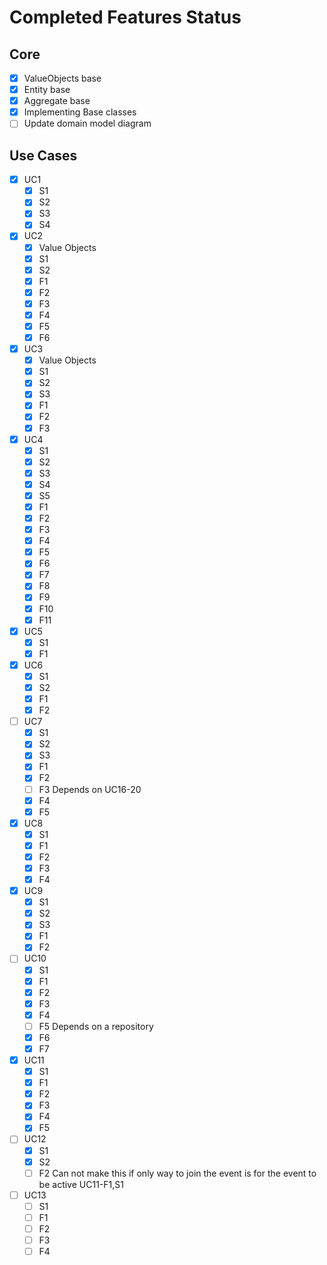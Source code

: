 ﻿# Completed Features Status

## Core

* [X] ValueObjects base
* [X] Entity base
* [X] Aggregate base
* [X] Implementing Base classes
* [ ] Update domain model diagram

## Use Cases

* [X] UC1
    * [X] S1
    * [X] S2
    * [X] S3
    * [X] S4
* [X] UC2
    * [X] Value Objects
    * [X] S1
    * [X] S2
    * [X] F1
    * [X] F2
    * [X] F3
    * [X] F4
    * [X] F5
    * [X] F6
* [X] UC3
    * [X] Value Objects
    * [X] S1
    * [X] S2
    * [X] S3
    * [X] F1
    * [X] F2
    * [X] F3
* [X] UC4
  * [X] S1
  * [X] S2
  * [X] S3
  * [X] S4
  * [X] S5
  * [X] F1
  * [X] F2
  * [X] F3
  * [X] F4
  * [X] F5
  * [X] F6
  * [X] F7
  * [X] F8
  * [X] F9
  * [X] F10
  * [X] F11
* [X] UC5
  * [X] S1
  * [X] F1
* [X] UC6
  * [X] S1
  * [X] S2
  * [X] F1
  * [X] F2
* [ ] UC7
  * [X] S1
  * [X] S2
  * [X] S3
  * [X] F1
  * [X] F2
  * [ ] F3 Depends on UC16-20
  * [X] F4
  * [X] F5
* [X] UC8
  * [X] S1
  * [X] F1
  * [X] F2
  * [X] F3
  * [X] F4
* [X] UC9
  * [X] S1
  * [X] S2
  * [X] S3
  * [X] F1
  * [X] F2
* [ ] UC10
  * [X] S1
  * [X] F1
  * [X] F2
  * [X] F3
  * [X] F4
  * [ ] F5 Depends on a repository
  * [X] F6 
  * [X] F7
* [X] UC11
  * [X] S1
  * [X] F1
  * [X] F2
  * [X] F3
  * [X] F4
  * [X] F5 
* [ ] UC12
  * [X] S1
  * [X] S2
  * [ ] F2 Can not make this if only way to join the event is for the event to be active UC11-F1,S1
* [ ] UC13
  * [ ] S1
  * [ ] F1
  * [ ] F2
  * [ ] F3
  * [ ] F4
